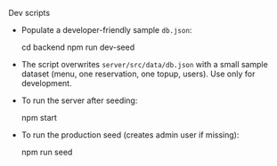 Dev scripts

- Populate a developer-friendly sample `db.json`:

  cd backend
  npm run dev-seed

- The script overwrites `server/src/data/db.json` with a small sample dataset (menu, one reservation, one topup, users). Use only for development.

- To run the server after seeding:

  npm start

- To run the production seed (creates admin user if missing):

  npm run seed
